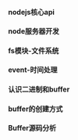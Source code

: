 #### nodejs核心api

#### node服务器开发

#### fs模块-文件系统

#### event-时间处理

#### 认识二进制和buffer

#### buffer的创建方式

#### Buffer源码分析